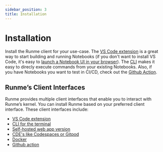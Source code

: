 ```yaml
---
sidebar_position: 3
title: Installation
---
```


# Installation

Install the Runme client for your use-case. The [VS Code extension](/installation/vscode.md) is a great way to start building and running Notebooks (if you don't want to install VS Code, it's easy to [launch a Notebook UI in your browser](/getting-started/web)). The [CLI](/installation/cli) makes it easy to direcly execute commands from your existing Notebooks. Also, if you have Notebooks you want to test in CI/CD, check out the [Github Action](https://github.com/stateful/runme-action).

## Runme’s Client Interfaces

Runme provides multiple client interfaces that enable you to interact with Runme’s kernel. You can install Runme based on your preferred client interface. These client interfaces include:

- [VS Code extension](/installation/vscode.md)
- [CLI for the terminal](/installation/cli)
- [Self-hosted web app version](/getting-started/web)
- [CDE's like Codespaces or Gitpod](/installation/cdes)
- [Docker](/installation/docker)
- [Github action](https://github.com/stateful/runme-action)

